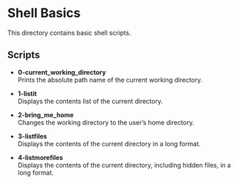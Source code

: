 # Shell Basics

This directory contains basic shell scripts.

## Scripts

- **0-current_working_directory**  
  Prints the absolute path name of the current working directory.

- **1-listit**  
  Displays the contents list of the current directory.

- **2-bring_me_home**  
  Changes the working directory to the user’s home directory.

- **3-listfiles**  
  Displays the contents of the current directory in a long format.
- **4-listmorefiles**  
  Displays the contents of the current directory, including hidden files, in a long format.

